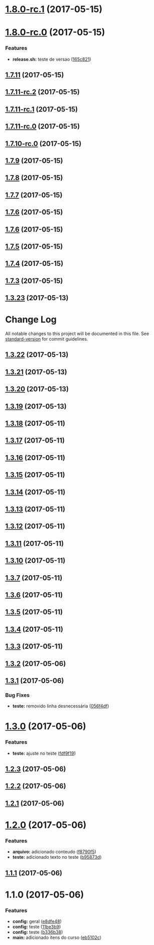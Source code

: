 <a name="1.8.0-rc.1"></a>
# [1.8.0-rc.1](https://github.com/claytonsilva/git-integration-quickstart/compare/v1.8.0-rc.0...v1.8.0-rc.1) (2017-05-15)



<a name="1.8.0-rc.0"></a>
# [1.8.0-rc.0](https://github.com/claytonsilva/git-integration-quickstart/compare/v1.7.11...v1.8.0-rc.0) (2017-05-15)


### Features

* **release.sh:** teste de versao ([165c821](https://github.com/claytonsilva/git-integration-quickstart/commit/165c821))



<a name="1.7.11"></a>
## [1.7.11](https://github.com/claytonsilva/git-integration-quickstart/compare/v1.7.11-rc.2...v1.7.11) (2017-05-15)



<a name="1.7.11-rc.2"></a>
## [1.7.11-rc.2](https://github.com/claytonsilva/git-integration-quickstart/compare/v1.7.11-rc.1...v1.7.11-rc.2) (2017-05-15)



<a name="1.7.11-rc.1"></a>
## [1.7.11-rc.1](https://github.com/claytonsilva/git-integration-quickstart/compare/v1.7.11-rc.0...v1.7.11-rc.1) (2017-05-15)



<a name="1.7.11-rc.0"></a>
## [1.7.11-rc.0](https://github.com/claytonsilva/git-integration-quickstart/compare/v1.7.10-rc.0...v1.7.11-rc.0) (2017-05-15)



<a name="1.7.10-rc.0"></a>
## [1.7.10-rc.0](https://github.com/claytonsilva/git-integration-quickstart/compare/v1.7.9...v1.7.10-rc.0) (2017-05-15)



<a name="1.7.9"></a>
## [1.7.9](https://github.com/claytonsilva/git-integration-quickstart/compare/v1.7.8...v1.7.9) (2017-05-15)



<a name="1.7.8"></a>
## [1.7.8](https://github.com/claytonsilva/git-integration-quickstart/compare/v1.7.7...v1.7.8) (2017-05-15)



<a name="1.7.7"></a>
## [1.7.7](https://github.com/claytonsilva/git-integration-quickstart/compare/v1.7.6...v1.7.7) (2017-05-15)



<a name="1.7.6"></a>
## [1.7.6](https://github.com/claytonsilva/git-integration-quickstart/compare/v1.7.5...v1.7.6) (2017-05-15)



<a name="1.7.6"></a>
## [1.7.6](https://github.com/claytonsilva/git-integration-quickstart/compare/v1.7.5...v1.7.6) (2017-05-15)



<a name="1.7.5"></a>
## [1.7.5](https://github.com/claytonsilva/git-integration-quickstart/compare/v1.7.4...v1.7.5) (2017-05-15)



<a name="1.7.4"></a>
## [1.7.4](https://github.com/claytonsilva/git-integration-quickstart/compare/v1.7.3...v1.7.4) (2017-05-15)



<a name="1.7.3"></a>
## [1.7.3](https://github.com/claytonsilva/git-integration-quickstart/compare/v1.7.2...v1.7.3) (2017-05-15)



<a name="1.3.23"></a>
## [1.3.23](https://github.com/claytonsilva/git-integration-quickstart/compare/v1.3.22...v1.3.23) (2017-05-13)



# Change Log

All notable changes to this project will be documented in this file. See [standard-version](https://github.com/conventional-changelog/standard-version) for commit guidelines.

<a name="1.3.22"></a>
## [1.3.22](https://github.com/claytonsilva/git-integration-quickstart/compare/v1.3.21...v1.3.22) (2017-05-13)



<a name="1.3.21"></a>
## [1.3.21](https://github.com/claytonsilva/git-integration-quickstart/compare/v1.3.20...v1.3.21) (2017-05-13)



<a name="1.3.20"></a>
## [1.3.20](https://github.com/claytonsilva/git-integration-quickstart/compare/v1.3.19...v1.3.20) (2017-05-13)



<a name="1.3.19"></a>
## [1.3.19](https://github.com/claytonsilva/git-integration-quickstart/compare/v1.3.18...v1.3.19) (2017-05-13)



<a name="1.3.18"></a>
## [1.3.18](https://github.com/claytonsilva/git-integration-quickstart/compare/v1.3.17...v1.3.18) (2017-05-11)



<a name="1.3.17"></a>
## [1.3.17](https://github.com/claytonsilva/git-integration-quickstart/compare/v1.3.16...v1.3.17) (2017-05-11)



<a name="1.3.16"></a>
## [1.3.16](https://github.com/claytonsilva/git-integration-quickstart/compare/v1.3.15...v1.3.16) (2017-05-11)



<a name="1.3.15"></a>
## [1.3.15](https://github.com/claytonsilva/git-integration-quickstart/compare/v1.3.14...v1.3.15) (2017-05-11)



<a name="1.3.14"></a>
## [1.3.14](https://github.com/claytonsilva/git-integration-quickstart/compare/v1.3.11...v1.3.14) (2017-05-11)



<a name="1.3.13"></a>
## [1.3.13](https://github.com/claytonsilva/git-integration-quickstart/compare/v1.3.11...v1.3.13) (2017-05-11)



<a name="1.3.12"></a>
## [1.3.12](https://github.com/claytonsilva/git-integration-quickstart/compare/v1.3.11...v1.3.12) (2017-05-11)



<a name="1.3.11"></a>
## [1.3.11](https://github.com/claytonsilva/git-integration-quickstart/compare/v1.3.10...v1.3.11) (2017-05-11)



<a name="1.3.10"></a>
## [1.3.10](https://github.com/claytonsilva/git-integration-quickstart/compare/v1.3.7...v1.3.10) (2017-05-11)



<a name="1.3.7"></a>
## [1.3.7](https://github.com/claytonsilva/git-integration-quickstart/compare/v1.3.6...v1.3.7) (2017-05-11)



<a name="1.3.6"></a>
## [1.3.6](https://github.com/claytonsilva/git-integration-quickstart/compare/v1.3.5...v1.3.6) (2017-05-11)



<a name="1.3.5"></a>
## [1.3.5](https://github.com/claytonsilva/git-integration-quickstart/compare/v1.3.4...v1.3.5) (2017-05-11)



<a name="1.3.4"></a>
## [1.3.4](https://github.com/claytonsilva/git-integration-quickstart/compare/v1.3.3...v1.3.4) (2017-05-11)



<a name="1.3.3"></a>
## [1.3.3](https://github.com/claytonsilva/git-integration-quickstart/compare/v1.3.2...v1.3.3) (2017-05-11)



<a name="1.3.2"></a>
## [1.3.2](https://github.com/claytonsilva/git-integration-quickstart/compare/v1.3.1...v1.3.2) (2017-05-06)



<a name="1.3.1"></a>
## [1.3.1](https://github.com/claytonsilva/git-integration-quickstart/compare/v1.3.0...v1.3.1) (2017-05-06)


### Bug Fixes

* **teste:** removido linha desnecessária ([056f4df](https://github.com/claytonsilva/git-integration-quickstart/commit/056f4df))



<a name="1.3.0"></a>
# [1.3.0](https://github.com/claytonsilva/git-integration-quickstart/compare/v1.2.3...v1.3.0) (2017-05-06)


### Features

* **teste:** ajuste no teste ([fdf9f19](https://github.com/claytonsilva/git-integration-quickstart/commit/fdf9f19))



<a name="1.2.3"></a>
## [1.2.3](https://github.com/claytonsilva/git-integration-quickstart/compare/v1.2.2...v1.2.3) (2017-05-06)



<a name="1.2.2"></a>
## [1.2.2](https://github.com/claytonsilva/git-integration-quickstart/compare/v1.2.1...v1.2.2) (2017-05-06)



<a name="1.2.1"></a>
## [1.2.1](https://github.com/claytonsilva/git-integration-quickstart/compare/v1.2.0...v1.2.1) (2017-05-06)



<a name="1.2.0"></a>
# [1.2.0](https://github.com/claytonsilva/git-integration-quickstart/compare/v1.1.1...v1.2.0) (2017-05-06)


### Features

* **arquivo:** adicionado conteudo ([f8790f5](https://github.com/claytonsilva/git-integration-quickstart/commit/f8790f5))
* **teste:** adicionado texto no teste ([b95873d](https://github.com/claytonsilva/git-integration-quickstart/commit/b95873d))



<a name="1.1.1"></a>
## [1.1.1](https://github.com/claytonsilva/git-integration-quickstart/compare/v1.1.0...v1.1.1) (2017-05-06)



<a name="1.1.0"></a>
# 1.1.0 (2017-05-06)


### Features

* **config:** geral ([e8dfe48](https://github.com/claytonsilva/git-integration-quickstart/commit/e8dfe48))
* **config:** teste ([11be3b9](https://github.com/claytonsilva/git-integration-quickstart/commit/11be3b9))
* **config:** teste ([b336b38](https://github.com/claytonsilva/git-integration-quickstart/commit/b336b38))
* **main:** adicionado itens do curso ([eb5102c](https://github.com/claytonsilva/git-integration-quickstart/commit/eb5102c))
